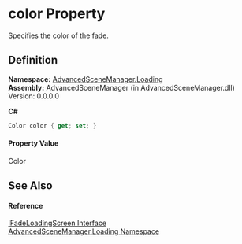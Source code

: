 # color Property


Specifies the color of the fade.



## Definition
**Namespace:** <a href="N_AdvancedSceneManager_Loading.md">AdvancedSceneManager.Loading</a>  
**Assembly:** AdvancedSceneManager (in AdvancedSceneManager.dll) Version: 0.0.0.0

**C#**
``` C#
Color color { get; set; }
```



#### Property Value
Color

## See Also


#### Reference
<a href="T_AdvancedSceneManager_Loading_IFadeLoadingScreen.md">IFadeLoadingScreen Interface</a>  
<a href="N_AdvancedSceneManager_Loading.md">AdvancedSceneManager.Loading Namespace</a>  
